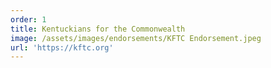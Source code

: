 ```yaml
---
order: 1
title: Kentuckians for the Commonwealth
image: /assets/images/endorsements/KFTC Endorsement.jpeg
url: 'https://kftc.org'
---
```



